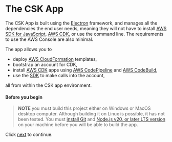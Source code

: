 
# The CSK App
 


The CSK App is built using the [Electron](https://www.electronjs.org/) framework, and manages all the dependencies the end user needs, meaning they will not have to install [AWS SDK for JavaScript](https://aws.amazon.com/sdk-for-javascript/), [AWS CDK](https://aws.amazon.com/cdk/), or use the command line. The requirements to use the AWS Console are also minimal.

The app allows you to 

* deploy [AWS CloudFormation](https://aws.amazon.com/cloudformation/) templates,
* bootstrap an account for CDK, 
* install [AWS CDK](https://docs.aws.amazon.com/cdk/v2/guide/home.html) apps using [AWS CodePipeline](https://aws.amazon.com/codepipeline/) and [AWS CodeBuild](https://aws.amazon.com/codebuild/), 
* use the [SDK](https://aws.amazon.com/sdk-for-javascript/) to make calls into the account, 

all from within the CSK app environment.

#### Before you begin

>**NOTE** you must build this project either on Windows or MacOS desktop computer. Although building it on Linux is possible, it has not been tested. You must [install Git](https://git-scm.com/downloads) and [Node.js v20, or later LTS version](https://nodejs.org/en/download/package-manager) on your machine before you will be able to build the app.

Click <a href="building.en.md">next</a> to continue.